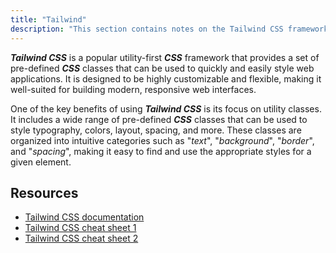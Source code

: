```yaml
---
title: "Tailwind"
description: "This section contains notes on the Tailwind CSS framework."
---
```


***Tailwind CSS*** is a popular utility-first ***CSS*** framework that provides a set of pre-defined ***CSS*** classes that can be used to quickly and easily style web applications. It is designed to be highly customizable and flexible, making it well-suited for building modern, responsive web interfaces.

One of the key benefits of using ***Tailwind CSS*** is its focus on utility classes. It includes a wide range of pre-defined ***CSS*** classes that can be used to style typography, colors, layout, spacing, and more. These classes are organized into intuitive categories such as "*text*", "*background*", "*border*", and "*spacing*", making it easy to find and use the appropriate styles for a given element.

## Resources

- [Tailwind CSS documentation](https://tailwindcss.com/docs)
- [Tailwind CSS cheat sheet 1](https://umeshmk.github.io/Tailwindcss-cheatsheet/)
- [Tailwind CSS cheat sheet 2](https://nerdcave.com/tailwind-cheat-sheet)
